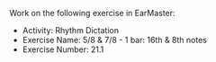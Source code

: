 Work on the following exercise in EarMaster:
- Activity: Rhythm Dictation
- Exercise Name: 5/8 & 7/8 - 1 bar: 16th & 8th notes
- Exercise Number: 21.1
